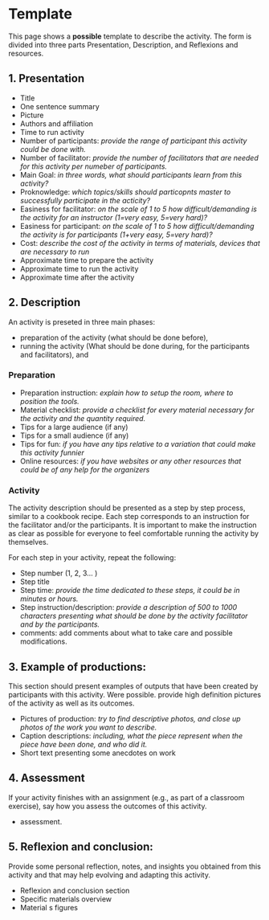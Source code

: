 # Template

This page shows a **possible** template to describe the activity. 
The form is divided into three parts Presentation, Description, and Reflexions and resources. 

## 1. Presentation 

* Title
* One sentence summary
* Picture
* Authors and affiliation 
* Time to run activity
* Number of participants: _provide the range of participant this activity could be done with._
* Number of facilitator: _provide the number of facilitators that are needed for this activity per numeber of participants._
* Main Goal: _in three words, what should participants learn from this activity?_
* Proknowledge: _which topics/skills should particopnts master to successfully participate in the acticity?_
* Easiness for facilitator: _on the scale of 1 to 5 how difficult/demanding is the activity for an instructor (1=very easy, 5=very hard)?_ 
* Easiness for participant: _on the scale of 1 to 5 how difficult/demanding the activity is for participants (1+very easy, 5=very hard)?_ 
* Cost: _describe the cost of the activity in terms of materials, devices that are necessary to run_
* Approximate time to prepare the activity
* Approximate time to run the activity 
* Approximate time after the activity 

## 2. Description
An activity is preseted in three main phases: 
* preparation of the activity (what should be done before), 
* running the activity (What should be done during, for the participants and facilitators), and 

### Preparation
* Preparation instruction: _explain how to setup the room, where to position the tools._
* Material checklist: _provide a checklist for every material necessary for the activity and the quantity required._
* Tips for a large audience (if any)
* Tips for a small audience  (if any)
* Tips for fun: _if you have any tips relative to a variation that could make this activity funnier_
* Online resources: _if you have websites or any other resources that could be of any help for the organizers_


### Activity 
The activity description should be presented as a step by step process, similar to a cookbook recipe. 
Each step corresponds to an instruction for the facilitator and/or the participants. 
It is important to make the instruction as clear as possible for everyone to feel comfortable running the activity by themselves. 

For each step in your activity, repeat the following:

* Step number (1, 2, 3... )
* Step title 
* Step time: _provide the time dedicated to these steps, it could be in minutes or hours._ 
* Step instruction/description: _provide a description of 500 to 1000 characters presenting what should be done by the activity facilitator and by the participants._
* comments: add comments about what to take care and possible modifications.



## 3. Example of productions:

This section should present examples of outputs that have been created by participants with this activity. Were possible. provide high definition pictures of the activity as well as its outcomes. 

* Pictures of production: _try to find descriptive photos, and close up photos of the work you want to describe._
* Caption descriptions: _including, what the piece represent when the piece have been done, and who did it._
* Short text presenting some anecdotes on work  

## 4. Assessment 

If your activity finishes with an assignment (e.g., as part of a classroom exercise), say how you assess the outcomes of this activity. 

* assessment.

## 5. Reflexion and conclusion:

Provide some personal reflection, notes, and insights you obtained from this activity and that may help evolving and adapting this activity.

* Reflexion and conclusion section 
* Specific materials overview 
* Material s figures 
